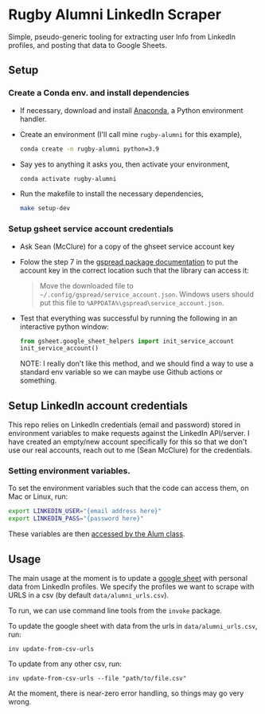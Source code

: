 # Rugby Alumni LinkedIn Scraper

Simple, pseudo-generic tooling for extracting user Info from LinkedIn profiles, and posting that data to Google Sheets. 


## Setup

### Create a Conda env. and install dependencies

- If necessary, download and install [Anaconda](https://docs.anaconda.com/anaconda/install/index.html), a Python environment handler. 

- Create an environment (I'll call mine `rugby-alumni` for this example),

    ```bash
    conda create -n rugby-alumni python=3.9
    ```

- Say yes to anything it asks you, then activate your environment,

    ```bash
    conda activate rugby-alumni
    ```

- Run the makefile to install the necessary dependencies, 

    ```bash
    make setup-dev
    ```

### Setup gsheet service account credentials 

- Ask Sean (McClure) for a copy of the ghseet service account key
- Folow the step 7 in the [gspread package documentation](https://docs.gspread.org/en/latest/oauth2.html#for-bots-using-service-account) to put the account key in the correct location such that the library can access it: 

    > Move the downloaded file to `~/.config/gspread/service_account.json`. Windows users should put this file to `%APPDATA%\gspread\service_account.json`.

- Test that everything was successful by running the following in an interactive python window:
    ```python
    from gsheet.google_sheet_helpers import init_service_account
    init_service_account()
    ```
    
    NOTE: I really don't like this method, and we should find a way to use a standard env variable so we can maybe use Github actions or something. 

## Setup LinkedIn account credentials

This repo relies on LinkedIn credentials (email and password) stored in environment variables to make requests against the LinkedIn API/server. I have created an empty/new account specifically for this so that we don't use our real accounts, reach out to me (Sean McClure) for the credentials.

### Setting environment variables.

To set the environment variables such that the code can access them, on Mac or Linux, run: 

```bash
export LINKEDIN_USER="{email address here}"
export LINKEDIN_PASS="{password here}"
```

These variables are then [accessed by the Alum class](https://github.com/smcclure17/linkedin-scraper/blob/main/libs/alum.py#L11).

## Usage

The main usage at the moment is to update a [google sheet](https://docs.google.com/spreadsheets/d/1L4G0mM_iti_H5burWq22g4v4jMZW-4LhX8BvnH5o_WI/edit#gid=0) with personal data from LinkedIn profiles. 
We specify the profiles we want to scrape with URLS in a csv (by default `data/alumni_urls.csv`). 

To run, we can use command line tools from the `invoke` package. 

To update the google sheet with data from the urls in `data/alumni_urls.csv`, run:
```
inv update-from-csv-urls
```

To update from any other csv, run:
```
inv update-from-csv-urls --file "path/to/file.csv"
```

At the moment, there is near-zero error handling, so things may go very wrong.


